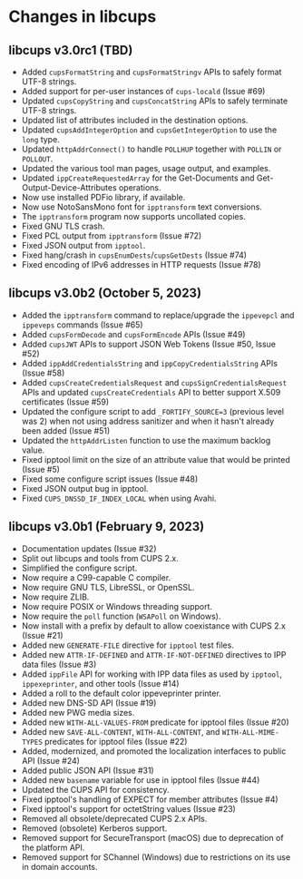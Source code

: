 Changes in libcups
==================

libcups v3.0rc1 (TBD)
---------------------

- Added `cupsFormatString` and `cupsFormatStringv` APIs to safely format UTF-8
  strings.
- Added support for per-user instances of `cups-locald` (Issue #69)
- Updated `cupsCopyString` and `cupsConcatString` APIs to safely terminate UTF-8
  strings.
- Updated list of attributes included in the destination options.
- Updated `cupsAddIntegerOption` and `cupsGetIntegerOption` to use the `long`
  type.
- Updated `httpAddrConnect()` to handle `POLLHUP` together with `POLLIN` or
  `POLLOUT`.
- Updated the various tool man pages, usage output, and examples.
- Updated `ippCreateRequestedArray` for the Get-Documents and
  Get-Output-Device-Attributes operations.
- Now use installed PDFio library, if available.
- Now use NotoSansMono font for `ipptransform` text conversions.
- The `ipptransform` program now supports uncollated copies.
- Fixed GNU TLS crash.
- Fixed PCL output from `ipptransform` (Issue #72)
- Fixed JSON output from `ipptool`.
- Fixed hang/crash in `cupsEnumDests`/`cupsGetDests` (Issue #74)
- Fixed encoding of IPv6 addresses in HTTP requests (Issue #78)


libcups v3.0b2 (October 5, 2023)
--------------------------------

- Added the `ipptransform` command to replace/upgrade the `ippevepcl` and
  `ippeveps` commands (Issue #65)
- Added `cupsFormDecode` and `cupsFormEncode` APIs (Issue #49)
- Added `cupsJWT` APIs to support JSON Web Tokens (Issue #50, Issue #52)
- Added `ippAddCredentialsString` and `ippCopyCredentialsString` APIs
  (Issue #58)
- Added `cupsCreateCredentialsRequest` and `cupsSignCredentialsRequest` APIs and
  updated `cupsCreateCredentials` API to better support X.509 certificates
  (Issue #59)
- Updated the configure script to add `_FORTIFY_SOURCE=3` (previous level was 2)
  when not using address sanitizer and when it hasn't already been added
  (Issue #51)
- Updated the `httpAddrListen` function to use the maximum backlog value.
- Fixed ipptool limit on the size of an attribute value that would be printed
  (Issue #5)
- Fixed some configure script issues (Issue #48)
- Fixed JSON output bug in ipptool.
- Fixed `CUPS_DNSSD_IF_INDEX_LOCAL` when using Avahi.


libcups v3.0b1 (February 9, 2023)
---------------------------------

- Documentation updates (Issue #32)
- Split out libcups and tools from CUPS 2.x.
- Simplified the configure script.
- Now require a C99-capable C compiler.
- Now require GNU TLS, LibreSSL, or OpenSSL.
- Now require ZLIB.
- Now require POSIX or Windows threading support.
- Now require the `poll` function (`WSAPoll` on Windows).
- Now install with a prefix by default to allow coexistance with CUPS 2.x
  (Issue #21)
- Added new `GENERATE-FILE` directive for `ipptool` test files.
- Added new `ATTR-IF-DEFINED` and `ATTR-IF-NOT-DEFINED` directives to IPP data
  files (Issue #3)
- Added `ippFile` API for working with IPP data files as used by `ipptool`,
  `ippexeprinter`, and other tools (Issue #14)
- Added a roll to the default color ippeveprinter printer.
- Added new DNS-SD API (Issue #19)
- Added new PWG media sizes.
- Added new `WITH-ALL-VALUES-FROM` predicate for ipptool files (Issue #20)
- Added new `SAVE-ALL-CONTENT`, `WITH-ALL-CONTENT`, and `WITH-ALL-MIME-TYPES`
  predicates for ipptool files (Issue #22)
- Added, modernized, and promoted the localization interfaces to public API
  (Issue #24)
- Added public JSON API (Issue #31)
- Added new `basename` variable for use in ipptool files (Issue #44)
- Updated the CUPS API for consistency.
- Fixed ipptool's handling of EXPECT for member attributes (Issue #4)
- Fixed ipptool's support for octetString values (Issue #23)
- Removed all obsolete/deprecated CUPS 2.x APIs.
- Removed (obsolete) Kerberos support.
- Removed support for SecureTransport (macOS) due to deprecation of the platform
  API.
- Removed support for SChannel (Windows) due to restrictions on its use in
  domain accounts.
